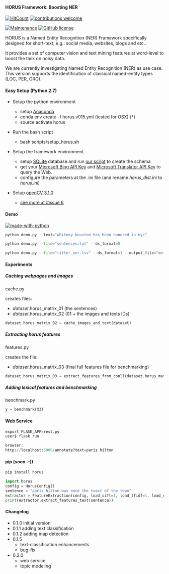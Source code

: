 #### HORUS Framework: Boosting NER

[![HitCount](http://hits.dwyl.io/SmartDataAnalytics/horus-ner.svg)](http://hits.dwyl.io/SmartDataAnalytics/horus-ner)
[![contributions welcome](https://img.shields.io/badge/contributions-welcome-brightgreen.svg?style=flat)](https://github.com/SmartDataAnalytics/horus-ner/issues)

<!--[![NSP Status](https://nodesecurity.io/orgs/sda/projects/4fe69258-6d3c-40d0-9ed6-fc4b3b183466/badge)](https://nodesecurity.io/orgs/sda/projects/4fe69258-6d3c-40d0-9ed6-fc4b3b183466)-->
<!--[![Build Status](https://travis-ci.org/SmartDataAnalytics/horus-ner.svg?branch=master)](https://travis-ci.org/SmartDataAnalytics/horus-ner)-->
<!--[![bitHound Overall Score](https://www.bithound.io/github/SmartDataAnalytics/horus-ner/badges/score.svg)](https://www.bithound.io/github/SmartDataAnalytics/horus-ner) -->
<!--[![bitHound Code](https://www.bithound.io/github/SmartDataAnalytics/horus-ner/badges/code.svg)](https://www.bithound.io/github/SmartDataAnalytics/horus-ner)-->
<!--[![Coverage Status](https://coveralls.io/repos/SmartDataAnalytics/horus-ner/badge.svg?branch=master&service=github)](https://coveralls.io/github/SmartDataAnalytics/horus-ner?branch=master)-->
[![Maintenance](https://img.shields.io/badge/Maintained%3F-yes-green.svg)](https://GitHub.com/SmartDataAnalytics/horus-ner/graphs/commit-activity)
[![GitHub license](https://img.shields.io/github/license/SmartDataAnalytics/horus-ner.svg)](https://github.com/SmartDataAnalytics/horus-ner/blob/master/LICENSE)

HORUS is a Named Entity Recognition (NER) Framework specifically
designed for short-text, e.g.: social media, websites, blogs and etc..

It provides a set of computer vision and text mining features 
at word-level to boost the task on noisy data.

We are currently investigating Named Entity Recognition (NER) as use case. This version supports the identification of classical named-entity types (LOC, PER, ORG). 

#### Easy Setup (Python 2.7)

- Setup the python environment
    - setup [Anaconda](https://anaconda.org/)
    - conda env create -f horus.v015.yml (tested for OSX) (*)
    - source activate horus

- Run the bash script
    - bash scripts/setup_horus.sh

- Setup the framework environment
    - setup [SQLite](https://sqlite.org/) database and run [our script](https://github.com/diegoesteves/horus-ner/blob/master/horus0.1.5.db.sql) to create the schema
    - get your [Microsoft Bing API Key](https://azure.microsoft.com/en-us/services/cognitive-services/) and [Microsoft Translator API Key](https://datamarket.azure.com/developer/applications/register) to query the Web.
    - configure the parameters at the .ini file (and rename _horus_dist.ini_ to _horus.ini_)

- Setup [openCV 3.1.0](http://www.pyimagesearch.com/2015/06/22/install-opencv-3-0-and-python-2-7-on-ubuntu/)
    - [see more at #issue 6](https://github.com/dnes85/horus-models/issues/6)

#### Demo
[![made-with-python](https://img.shields.io/badge/Made%20with-Python-1f425f.svg)](https://www.python.org/)

```python
python demo.py --text="whitney houston has been honored in nyc"

python demo.py --file="sentences.txt" --ds_format=0

python demo.py --file="ritter_ner.tsv" --ds_format=1 --output_file="metadata" --output_format="json"
```

#### Experiments


##### Caching webpages and images
cache.py

creates files:
- _dataset_.horus_matrix_01 (the sentences)
- _dataset_.horus_matrix_02 (01 + the images and texts IDs)


```python
dataset.horus_matrix_02 = cache_images_and_text(dataset)
```
##### Extracting horus features

features.py

creates the file:
- _dataset_.horus_matrix_03 (final full features file for benchmarking)

```python
dataset.horus_matrix_03 = extract_features_from_conll(dataset.horus_matrix_02, output_folder, label)
```

##### Adding lexical features and benchmarking
benchmark.py

```python
y = benchmark(X3)
```

#### Web Service
```python
export FLASK_APP=rest.py
user$ flask run

browser:
http://localhost:5000/annotate?text=paris hilton
```

#### pip (soon :-))
```python
pip install horus

import horus
config = HorusConfig()
sentence = "paris hilton was once the toast of the town"
extractor = FeatureExtraction(config, load_sift=1, load_tfidf=1, load_cnn=0, load_topic_modeling=1)
print(extractor.extract_features_text(sentence))
```
#### Changelog
- 0.1.0 initial version
- 0.1.1 adding text classification
- 0.1.2 adding map detection
- 0.1.5
    - text-classification enhancements
    - bug-fix
- 0.2.0
    - web service
    - topic modeling
